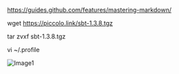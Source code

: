 https://guides.github.com/features/mastering-markdown/

wget https://piccolo.link/sbt-1.3.8.tgz

tar zvxf sbt-1.3.8.tgz

vi ~/.profile

![Image1](https://github.com/jayjayjohn/spark/blob/master/reference/install_sbt/Capture.PNG)
